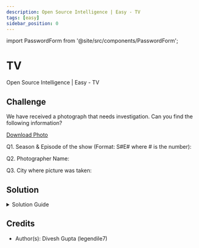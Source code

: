 ```yaml
---
description: Open Source Intelligence | Easy - TV
tags: [easy]
sidebar_position: 0
---
```


import PasswordForm from '@site/src/components/PasswordForm';

# TV
Open Source Intelligence | Easy - TV
## Challenge
We have received a photograph that needs investigation. Can you find the following information?

[Download Photo](./assets/TV.jfif)

Q1. Season & Episode of the show (Format: S#E# where # is the number):
<PasswordForm hash="1eadf00209c56f7b9625ead3b7c74550b36ebff800212d20d159bc5f3d10f4c5d8f913ea7863dc38a3eaf521522f961649693c959bd94e7464b290ae408ce5e6" algorithm="sha512" />

Q2. Photographer Name:
<PasswordForm hash="0a0ee357d9d06a5bf34748c98f5549fc407f28870578c487f6a682743e472066fe23e78e2fe8eaf4693143539e5c953d3e969e5480101d900985449686da6d31" algorithm="sha512" />

Q3. City where picture was taken:
<PasswordForm hash="70f7a94a26b21b5aaec5d2103faa8fd78ed0b007605998b52039197057b5da4a9ae699af7c0cf226fa0ab525db86a54e7868934e9dc5b940adc265b043c56143" algorithm="sha512" />

## Solution
<details>
  <summary>Solution Guide</summary>

  The questions here involve 2 different techniques. The first technique will be used for Question 1 which is just a simple reverse image search. We can use [**Google Images**](http://images.google.com/) for this (Another powerful option is Yandex). Just upload the image here and some similar images will show on the right, containing YouTube videos which reveal the Season and Episode of the show!

  Questions 2 and 3 will use a different technique. We will be analyzing the image's metadata or EXIF. We can use a simple website like **https://onlineexifviewer.com**. Simply upload the image here and you can see the Photographer's name under the "Artist" field. There is also a "Photo GPS Location" link you can click to see where the photo was taken on Google Maps, which will give you the city!

</details>

## Credits
- Author(s): Divesh Gupta (legendile7)